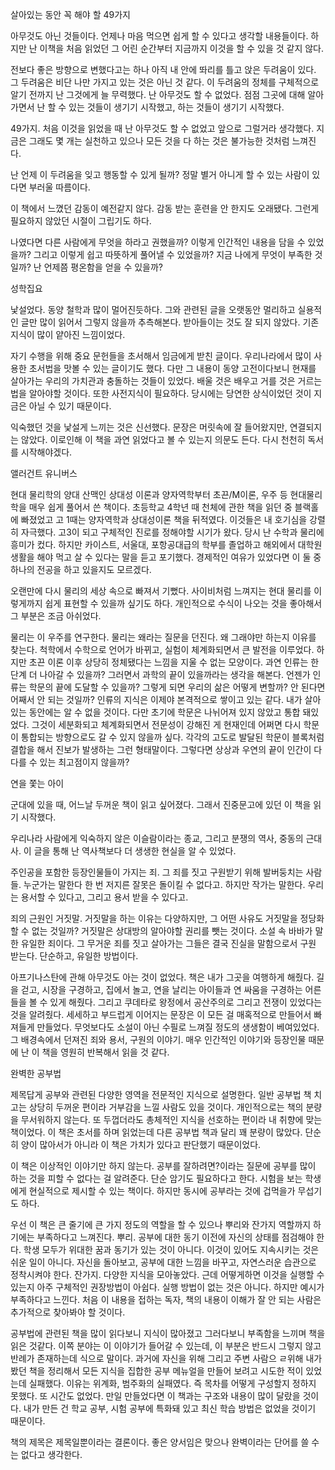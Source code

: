 


살아있는 동안 꼭 해야 할 49가지

아무것도 아닌 것들이다. 언제나 마음 먹으면 쉽게 할 수 있다고 생각할 내용들이다. 하지만 난 이책을 처음 읽었던 그 어린 순간부터 지금까지 이것을 할 수 있을 것 같지 않다.

전보다 좋은 방향으로 변했다고는 하나 아직 내 안에 똬리를 틀고 앉은 두려움이 있다. 그 두려움은 비단 나만 가지고 있는 것은 아닌 것 같다. 이 두려움의 정체를 구체적으로 알기 전까지 난 그것에게 늘 무력했다. 난 아무것도 할 수 없었다. 점점 그곳에 대해 알아가면서 난 할 수 있는 것들이 생기기 시작했고, 하는 것들이 생기기 시작했다.

49가지. 처음 이것을 읽었을 때 난 아무것도 할 수 없었고 앞으로 그럴거라 생각했다. 지금은 그래도 몇 개는 실천하고 있으나 모든 것을 다 하는 것은 불가능한 것처럼 느껴진다.

난 언제 이 두려움을 잊고 행동할 수 있게 될까? 정말 별거 아니게 할 수 있는 사람이 있다면 부러울 따름이다.

이 책에서 느꼈던 감동이 예전같지 않다. 감동 받는 훈련을 안 한지도 오래됐다. 그런게 필요하지 않았던 시절이 그립기도 하다.

나였다면 다른 사람에게 무엇을 하라고 권했을까? 이렇게 인간적인 내용을 담을 수 있었을까? 그리고 이렇게 쉽고 따뜻하게 풀어낼 수 있었을까? 지금 나에게 무엇이 부족한 것일까? 난 언제쯤 평온함을 얻을 수 있을까?


성학집요

낯설었다. 동양 철학과 많이 멀어진듯하다. 그와 관련된 글을 오랫동안 멀리하고 실용적인 글만 많이 읽어서 그렇지 않을까 추측해본다. 받아들이는 것도 잘 되지 않았다. 기존 지식이 많이 얕아진 느낌이었다.

자기 수행을 위해 중요 문헌들을 초서해서 임금에게 받친 글이다. 우리나라에서 많이 사용한 초서법을 맛볼 수 있는 글이기도 했다. 다만 그 내용이 동양 고전이다보니 현재를 살아가는 우리의 가치관과 충돌하는 것들이 있었다. 배울 것은 배우고 거를 것은 거르는 법을 알아야할 것이다. 또한 사전지식이 필요하다. 당시에는 당연한 상식이었던 것이 지금은 아닐 수 있기 때문이다.

익숙했던 것을 낯설게 느끼는 것은 신선했다. 문장은 머릿속에 잘 들어왔지만, 연결되지는 않았다. 이로인해 이 책을 과연 읽었다고 볼 수 있는지 의문도 든다. 다시 천천히 독서를 시작해야겠다.


앨러건트 유니버스

현대 물리학의 양대 산맥인 상대성 이론과 양자역학부터 초끈/M이론, 우주 등 현대물리학을 매우 쉽게 풀어서 쓴 책이다. 초등학교 4학년 때 천체에 관한 책을 읽던 중 블랙홀에 빠졌었고 고 1때는 양자역학과 상대성이론 책을 뒤적였다. 이것들은 내 호기심을 강렬히 자극했다. 고3이 되고 구체적인 진로를 정해야할 시기가 왔다. 당시 난 수학과 물리에 흥미가 컸다. 하지만 카이스트, 서울대, 포항공대급의 학부를 졸업하고 해외에서 대학원 생활을 해야 먹고 살 수 있다는 말을 듣고 포기했다. 경제적인 여유가 있었다면 이 둘 중 하나의 전공을 하고 있을지도 모르겠다.

오랜만에 다시 물리의 세상 속으로 빠져서 기뻤다. 사이비처럼 느껴지는 현대 물리를 이렇게까지 쉽게 표현할 수 있을까 싶기도 하다. 개인적으로 수식이 나오는 것을 좋아해서 그 부분은 조금 아쉬었다.

물리는 이 우주를 연구한다. 물리는 왜라는 질문을 던진다. 왜 그래야만 하는지 이유를 찾는다. 척학에서 수학으로 언어가 바뀌고, 실험이 체계화되면서 큰 발전을 이루었다. 하지만 초끈 이론 이후 상당히 정체됐다는 느낌을 지울 수 없는 모양이다. 과연 인류는 한 단계 더 나아갈 수 있을까? 그러면서 과학의 끝이 있을까라는 생각을 해본다. 언젠가 인류는 학문의 끝에 도달할 수 있을까? 그렇게 되면 우리의 삶은 어떻게 변할까? 안 된다면 어째서 안 되는 것일까? 인류의 지식은 이제야 본격적으로 쌓이고 있는 같다. 내가 살아있는 동안에는 알 수 없을 것이다. 다만 초기에 학문은 나뉘어져 있지 않았고 통합 돼있었다. 그것이 세분화되고 체계화되면서 전문성이 강해진 게 현재인데 어쩌면 다시 학문이 통합되는 방향으로도 갈 수 있지 않을까 싶다. 각각의 고도로 발달된 학문이 블록처럼 결합을 해서 진보가 발생하는 그런 형태말이다. 그렇다면 상상과 우연의 끝이 인간이 다다를 수 있는 최고점이지 않을까?


연을 쫓는 아이

군대에 있을 때, 어느날 두꺼운 책이 읽고 싶어졌다. 그래서 진중문고에 있던 이 책을 읽기 시작했다.

우리나라 사람에게 익숙하지 않은 이슬람이라는 종교, 그리고 분쟁의 역사, 중동의 근대사. 이 글을 통해 난 역사책보다 더 생생한 현실을 알 수 있었다.

주인공을 포함한 등장인물들이 가지는 죄. 그 죄를 짓고 구원받기 위해 발버둥치는 사람들. 누군가는 말한다 한 번 저지른 잘못은 돌이킬 수 없다고. 하지만 작가는 말한다. 우리는 용서할 수 있다고, 그리고 용서 받을 수 있다고.

죄의 근원인 거짓말. 거짓말을 하는 이유는 다양하지만, 그 어떤 사유도 거짓말을 정당화할 수 없는 것일까? 거짓말은 상대방의 알아야할 권리를 뺏는 것이다. 소설 속 바바가 말한 유일한 죄이다. 그 무거운 죄를 짓고 살아가는 그들은 결국 진실을 말함으로서 구원 받는다. 단순하고, 유일한 방법이다.

아프기나스탄에 관해 아무것도 아는 것이 없었다. 책은 내가 그곳을 여행하게 해줬다. 길을 걷고, 시장을 구경하고, 집에서 놀고, 연을 날리는 아이들과 연 싸움을 구경하는 어른들을 볼 수 있게 해줬다. 그리고 쿠데타로 왕정에서 공산주의로 그리고 전쟁이 있었다는 것을 알려줬다. 세세하고 부드럽게 이어지는 문장은 이 모든 걸 매혹적으로 만들어서 빠져들게 만들었다. 무엇보다도 소설이 아닌 수필로 느껴질 정도의 생생함이 베여있었다. 그 배경속에서 던져진 죄와 용서, 구원의 이야기. 매우 인간적인 이야기와 등장인물 때문에 난 이 책을 영원히 반복해서 읽을 것 같다.



완벽한 공부법

제목답게 공부와 관련된 다양한 영역을 전문적인 지식으로 설명한다. 일반 공부법 책 치고는 상당히 두꺼운 편이라 거부감을 느낄 사람도 있을 것이다. 개인적으로는 책의 분량을 무서워하지 않는다. 또 두껍더라도 총체적인 지식을 선호하는 편이라 내 취향에 맞는 책이었다. 이 책은 초서를 하며 읽었는데 다른 공부법 책과 달리 꽤 분량이 많았다. 단순히 양이 많아서가 아니라 이 책은 가치가 있다고 판단했기 때문이었다.

이 책은 이상적인 이야기만 하지 않는다. 공부를 잘하려면?이라는 질문에 공부를 많이 하는 것을 피할 수 없다는 걸 알려준다. 단순 암기도 필요하다고 한다. 시험을 보는 학생에게 현실적으로 제시할 수 있는 책이다. 하지만 동시에 공부라는 것에 겁먹을가 무섭기도 하다.

우선 이 책은 큰 줄기에 큰 가지 정도의 역할을 할 수 있으나 뿌리와 잔가지 역할까지 하기에는 부족하다고 느껴진다. 뿌리. 공부에 대한 동기 이전에 자신의 상태를 점검해야 한다. 학생 모두가 위대한 꿈과 동기가 있는 것이 아니다. 이것이 있어도 지속시키는 것은 쉬운 일이 아니다. 자신을 돌아보고, 공부에 대한 느낌을 바꾸고, 자연스러운 습관으로 정착시켜야 한다. 잔가지. 다양한 지식을 모아놓았다. 근데 어떻게하면 이것을 실행할 수 있는지 아주 구체적인 권장방법이 아쉽다. 실행 방법이 없는 것은 아니다. 하지만 예시가 부족하다고 느낀다. 처음 이 내용을 접하는 독자, 책의 내용이 이해가 잘 안 되는 사람은 추가적으로 찾아봐야 할 것이다.

공부법에 관련된 책을 많이 읽다보니 지식이 많아졌고 그러다보니 부족함을 느끼며 책을 읽은 것같다. 이쪽 분야는 이 이야기가 들어갈 수 있는데, 이 부분은 반드시 그렇지 않고 반례가 존재하는데 식으로 말이다. 과거에 자신을 위해 그리고 주변 사람으 ㄹ위해 내가 봤던 책을 정리해서 모든 지식을 집합한 공부 메뉴얼을 만들어 보려고 시도한 적이 있었는데 실패했다. 이유는 위계화, 범주화의 실패였다. 즉 목차를 어떻게 구성할지 정하지 못했다. 또 시간도 없었다. 만일 만들었다면 이 책과는 구조와 내용이 많이 달랐을 것이다. 내가 만든 건 학교 공부, 시험 공부에 특화돼 있고 최신 학습 방법은 없었을 것이기 때문이다.

책의 제목은 제목일뿐이라는 결론이다. 좋은 양서임은 맞으나 완벽이라는 단어를 쓸 수는 없다고 생각한다.
